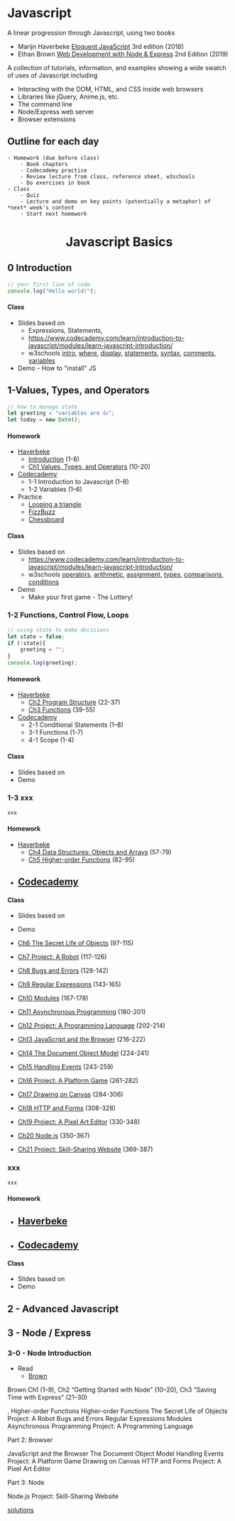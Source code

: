 
# Javascript

A linear progression through Javascript, using two books

- Marijn Haverbeke [Eloquent JavaScript](https://eloquentjavascript.net/) 3rd edition (2018)
- Ethan Brown [Web Development with Node & Express](https://www.oreilly.com/library/view/web-development-with/9781492053507/) 2nd Edition (2019)


A collection of tutorials, information, and examples showing a wide swatch of uses of Javascript including

- Interacting with the DOM, HTML, and CSS inside web browsers
- Libraries like jQuery, Anime.js, etc.
- The command line
- Node/Express web server
- Browser extensions











## Outline for each day
```
- Homework (due before class)
	- Book chapters
	- Codecademy practice
	- Review lecture from class, reference sheet, w3schools
	- Do exercises in book
- Class
	- Quiz
	- Lecture and demo on key points (potentially a metaphor) of *next* week's content
	- Start next homework
```





<h1 style="text-align:center">Javascript Basics</h1>

## 0 Introduction

```js
// your first line of code
console.log("Hello world!");
```

#### Class

- Slides based on
	- Expressions, Statements,
	- https://www.codecademy.com/learn/introduction-to-javascript/modules/learn-javascript-introduction/
	- w3schools [intro](https://www.w3schools.com/js/js_intro.asp), [where](https://www.w3schools.com/js/js_whereto.asp), [display](https://www.w3schools.com/js/js_output.asp), [statements](https://www.w3schools.com/js/js_statements.asp), [syntax](https://www.w3schools.com/js/js_syntax.asp), [comments](https://www.w3schools.com/js/js_comments.asp), [variables](https://www.w3schools.com/js/js_variables.asp)
- Demo - How to "install" JS


## 1-Values, Types, and Operators

```js
// how to manage state
let greeting = "variables are 👍";
let today = new Date();
```

#### Homework

- [Haverbeke](https://eloquentjavascript.net/)
	- [Introduction](https://eloquentjavascript.net/00_intro.html) (1-8)
	- [Ch1 Values, Types, and Operators](https://eloquentjavascript.net/01_values.html) (10-20)
- [Codecademy](https://www.codecademy.com/learn/introduction-to-javascript)
	- 1-1 Introduction to Javascript (1–8)
	- 1-2 Variables (1–6)
- Practice
	- [Looping a triangle](https://eloquentjavascript.net/02_program_structure.html#h_TcUD2vzyMe)
	- [FizzBuzz](https://eloquentjavascript.net/02_program_structure.html#h_TcUD2vzyMe)
	- [Chessboard](https://eloquentjavascript.net/02_program_structure.html#h_TcUD2vzyMe)


#### Class

- Slides based on
	- https://www.codecademy.com/learn/introduction-to-javascript/modules/learn-javascript-introduction/
	- w3schools [operators](https://www.w3schools.com/js/js_operators.asp), [arithmetic](https://www.w3schools.com/js/js_arithmetic.asp), [assignment](https://www.w3schools.com/js/js_assignment.asp), [types](https://www.w3schools.com/js/js_datatypes.asp), [comparisons](https://www.w3schools.com/js/js_comparisons.asp), [conditions](https://www.w3schools.com/js/js_if_else.asp)
- Demo
	- Make your first game - The Lottery!





### 1-2 Functions, Control Flow, Loops

```js
// using state to make decisions
let state = false;
if (!state){
	greeting = "";
}
console.log(greeting);
```

#### Homework

- [Haverbeke](https://eloquentjavascript.net/)
	- [Ch2 Program Structure](https://eloquentjavascript.net/02_program_structure.html) (22-37)
	- [Ch3 Functions](https://eloquentjavascript.net/03_functions.html) (39-55)
- [Codecademy](https://www.codecademy.com/learn/introduction-to-javascript)
	- 2-1 Conditional Statements (1–8)
	- 3-1 Functions (1-7)
	- 4-1 Scope (1-4)

#### Class

- Slides based on
- Demo






### 1-3 xxx

```js
xxx
```

#### Homework

- [Haverbeke](https://eloquentjavascript.net/)
	- [Ch4 Data Structures: Objects and Arrays](https://eloquentjavascript.net/04_data.html) (57-79)
	- [Ch5 Higher-order Functions](https://eloquentjavascript.net/05_higher_order.html) (82-95)
- [Codecademy](https://www.codecademy.com/learn/introduction-to-javascript)
	-


#### Class

- Slides based on
- Demo









- [Ch6 The Secret Life of Objects](https://eloquentjavascript.net/06_object.html) (97-115)
- [Ch7 Project: A Robot](https://eloquentjavascript.net/07_robot.html) (117-126)
- [Ch8 Bugs and Errors](https://eloquentjavascript.net/08_error.html) (128-142)
- [Ch9 Regular Expressions](https://eloquentjavascript.net/09_regexp.html) (143-165)
- [Ch10 Modules](https://eloquentjavascript.net/10_modules.html) (167-178)
- [Ch11 Asynchronous Programming](https://eloquentjavascript.net/11_async.html) (180-201)
- [Ch12 Project: A Programming Language](https://eloquentjavascript.net/12_language.html) (202-214)
- [Ch13 JavaScript and the Browser](https://eloquentjavascript.net/13_browser.html) (216-222)
- [Ch14 The Document Object Model](https://eloquentjavascript.net/14_dom.html) (224-241)
- [Ch15 Handling Events](https://eloquentjavascript.net/15_event.html) (243-259)
- [Ch16 Project: A Platform Game](https://eloquentjavascript.net/16_game.html) (261-282)
- [Ch17 Drawing on Canvas](https://eloquentjavascript.net/17_canvas.html) (284-306)
- [Ch18 HTTP and Forms](https://eloquentjavascript.net/18_http.html) (308-328)
- [Ch19 Project: A Pixel Art Editor](https://eloquentjavascript.net/19_paint.html) (330-348)
- [Ch20 Node.js](https://eloquentjavascript.net/20_node.html) (350-367)
- [Ch21 Project: Skill-Sharing Website](https://eloquentjavascript.net/21_skillsharing.html) (369-387)







### xxx

```js
xxx
```

#### Homework

- [Haverbeke](https://eloquentjavascript.net/)
	-
- [Codecademy](https://www.codecademy.com/learn/introduction-to-javascript)
	-


#### Class

- Slides based on
- Demo



















## 2 - Advanced Javascript






## 3 - Node / Express


### 3-0 - Node Introduction


- Read
	- [Brown](https://www.oreilly.com/library/view/web-development-with/9781492053507/)


Brown Ch1 (1–9), Ch2 “Getting Started with Node” (10–20), Ch3 “Saving Time with Express” (21–30)




, Higher-order Functions
Higher-order Functions
The Secret Life of Objects
Project: A Robot
Bugs and Errors
Regular Expressions
Modules
Asynchronous Programming
Project: A Programming Language

Part 2: Browser

JavaScript and the Browser
The Document Object Model
Handling Events
Project: A Platform Game
Drawing on Canvas
HTTP and Forms
Project: A Pixel Art Editor


Part 3: Node

Node.js
Project: Skill-Sharing Website






[solutions](https://github.com/marijnh/Eloquent-JavaScript/tree/master/code/solutions)
